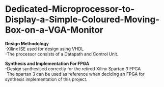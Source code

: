 # Dedicated-Microprocessor-to-Display-a-Simple-Coloured-Moving-Box-on-a-VGA-Monitor

**Design Methodology <br />**
-Xilinx ISE used for design using VHDL <br />
-The processor consists of a Datapath and Control Unit. <br />

**Synthesis and Implementation For FPGA  <br />**
-Design synthesised correctly for the retired Xilinx Spartan 3 FPGA <br />
-The spartan 3 can be used as reference when deciding an FPGA for synthesis implementation of this project. <br />

